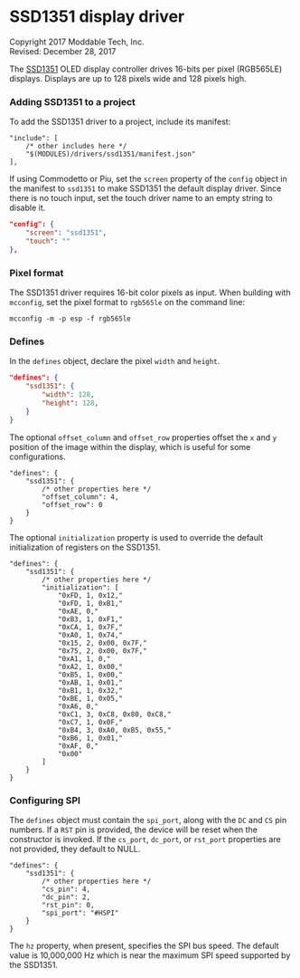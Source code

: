 # SSD1351 display driver
Copyright 2017 Moddable Tech, Inc.<BR>
Revised: December 28, 2017

The [SSD1351](https://cdn-shop.adafruit.com/datasheets/SSD1351-Revision+1.3.pdf) OLED display controller drives 16-bits per pixel (RGB565LE) displays. Displays are up to 128 pixels wide and 128 pixels high.

### Adding SSD1351 to a project
To add the SSD1351 driver to a project, include its manifest:

```
"include": [
	/* other includes here */
	"$(MODULES)/drivers/ssd1351/manifest.json"
],
```

If using Commodetto or Piu, set the `screen` property of the `config` object in the manifest to `ssd1351` to make SSD1351 the default display driver. Since there is no touch input, set the touch driver name to an empty string to disable it.

```json
"config": {
	"screen": "ssd1351",
	"touch": ""
},
```

### Pixel format
The SSD1351 driver requires 16-bit color pixels as input. When building with `mcconfig`, set the pixel format to `rgb565le` on the command line:

	mcconfig -m -p esp -f rgb565le

### Defines
In the `defines` object, declare the pixel `width` and `height`.

```json
"defines": {
	"ssd1351": {
		"width": 128,
		"height": 128,
	}
}
```

The optional `offset_column` and `offset_row` properties offset the `x` and `y` position of the image within the display, which is useful for some configurations.

```
"defines": {
	"ssd1351": {
		/* other properties here */
		"offset_column": 4,
		"offset_row": 0
	}
}
```

The optional `initialization` property is used to override the default initialization of registers on the SSD1351.

```
"defines": {
	"ssd1351": {
		/* other properties here */
		"initialization": [
			"0xFD, 1, 0x12,"
			"0xFD, 1, 0xB1,"
			"0xAE, 0,"
			"0xB3, 1, 0xF1,"
			"0xCA, 1, 0x7F,"
			"0xA0, 1, 0x74,"
			"0x15, 2, 0x00, 0x7F,"
			"0x75, 2, 0x00, 0x7F,"
			"0xA1, 1, 0,"
			"0xA2, 1, 0x00,"
			"0xB5, 1, 0x00,"
			"0xAB, 1, 0x01,"
			"0xB1, 1, 0x32,"
			"0xBE, 1, 0x05,"
			"0xA6, 0,"
			"0xC1, 3, 0xC8, 0x80, 0xC8,"
			"0xC7, 1, 0x0F,"
			"0xB4, 3, 0xA0, 0xB5, 0x55,"
			"0xB6, 1, 0x01,"
			"0xAF, 0,"
			"0x00"
		]
	}
}
```

### Configuring SPI
The `defines` object must contain the `spi_port`, along with the `DC` and `CS` pin numbers. If a `RST` pin is provided, the device will be reset when the constructor is invoked. If the `cs_port`, `dc_port`, or `rst_port` properties are not provided, they default to NULL.

```
"defines": {
	"ssd1351": {
		/* other properties here */
		"cs_pin": 4,
		"dc_pin": 2,
		"rst_pin": 0,
		"spi_port": "#HSPI"
	}
}
```

The `hz` property, when present, specifies the SPI bus speed. The default value is 10,000,000 Hz which is near the maximum SPI speed supported by the SSD1351.
